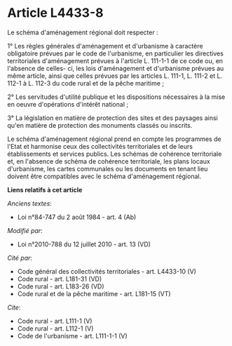# Article L4433-8

Le schéma d'aménagement régional doit respecter : 

1° Les règles générales d'aménagement et d'urbanisme à caractère obligatoire prévues par le code de l'urbanisme, en
particulier les directives territoriales d'aménagement prévues à l'article L. 111-1-1 de ce code ou, en l'absence de celles-
ci, les lois d'aménagement et d'urbanisme prévues au même article, ainsi que celles prévues par les articles L. 111-1, L.
111-2 et L. 112-1 à L. 112-3 du code rural et de la pêche maritime ; 

2° Les servitudes d'utilité publique et les dispositions nécessaires à la mise en oeuvre d'opérations d'intérêt national ; 

3° La législation en matière de protection des sites et des paysages ainsi qu'en matière de protection des monuments classés
ou inscrits. 

Le schéma d'aménagement régional prend en compte les programmes de l'Etat et harmonise ceux des collectivités territoriales
et de leurs établissements et services publics. Les schémas de cohérence territoriale et, en l'absence de schéma de cohérence
territoriale, les plans locaux d'urbanisme, les cartes communales ou les documents en tenant lieu doivent être compatibles
avec le schéma d'aménagement régional.

**Liens relatifs à cet article**

_Anciens textes_:

  - Loi n°84-747 du 2 août 1984 - art. 4 (Ab)

_Modifié par_:

  - Loi n°2010-788 du 12 juillet 2010 - art. 13 (VD)

_Cité par_:

  - Code général des collectivités territoriales - art. L4433-10 (V)
  - Code rural - art. L181-31 (VD)
  - Code rural - art. L183-26 (VD)
  - Code rural et de la pêche maritime - art. L181-15 (VT)

_Cite_:

  - Code rural - art. L111-1 (V)
  - Code rural - art. L112-1 (V)
  - Code de l'urbanisme - art. L111-1-1 (V)
